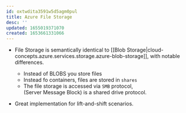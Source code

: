 ```yaml
---
id: oxtwdita3591w5d5agm0pul
title: Azure File Storage
desc: ''
updated: 1655019371070
created: 1653661331066
---
```


* File Storage is semantically identical to [[Blob Storage|cloud-concepts.azure.services.storage.azure-blob-storage]], with notable differences.

  * Instead of BLOBS you store files
  * Instead fo containers, files are stored in `shares`
  * The file storage is accessed via `SMB` protocol,  
    (Server Message Block) is a shared drive protocol.


* Great implementation for lift-and-shift scenarios.